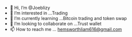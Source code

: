 - 👋 Hi, I’m @Joeblizy
- 👀 I’m interested in ...Trading
- 🌱 I’m currently learning ...Bitcoin trading and token swap
- 💞️ I’m looking to collaborate on ...Trust wallet
- 📫 How to reach me ... hemsworthliam616@gmail.com

<!---
Joeblizy/Joeblizy is a ✨ special ✨ repository because its `README.md` (this file) appears on your GitHub profile.
You can click the Preview link to take a look at your changes.
--->
